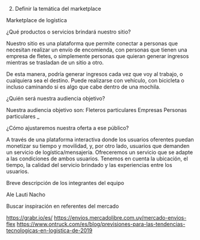 2. Definir la temática del marketplace

Marketplace de logística

¿Qué productos o servicios brindará nuestro sitio?

Nuestro sitio es una plataforma que permite conectar a personas que necesitan realizar un envío de encomienda, con personas que tienen una empresa de fletes, o simplemente personas que quieran generar ingresos mientras se trasladan de un sitio a otro.

De esta manera, podría generar ingresos cada vez que voy al trabajo, o cualquiera sea el destino. Puede realizarse con vehículo, con bicicleta o incluso caminando si es algo que cabe dentro de una mochila.

¿Quién será nuestra audiencia objetivo?

Nuestra audiencia objetivo son: Fleteros particulares Empresas Personas particulares _

¿Cómo ajustaremos nuestra oferta a ese público?

A través de una plataforma interactiva donde los usuarios oferentes puedan monetizar su tiempo y movilidad, y, por otro lado, usuarios que demanden un servicio de logística/mensajería. Ofreceremos un servicio que se adapte a las condiciones de ambos usuarios. Tenemos en cuenta la ubicación, el tiempo, la calidad del servicio brindado y las experiencias entre los usuarios.

Breve descripción de los integrantes del equipo

Ale Lauti Nacho

Buscar inspiración en referentes del mercado

https://grabr.io/es/
https://envios.mercadolibre.com.uy/mercado-envios-flex
https://www.ontruck.com/es/blog/previsiones-para-las-tendencias-tecnologicas-en-logistica-de-2019